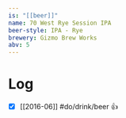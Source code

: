 ```yaml
---
is: "[[beer]]"
name: 70 West Rye Session IPA
beer-style: IPA - Rye
brewery: Gizmo Brew Works
abv: 5
---
```

# Log
- [x] [[2016-06]] #do/drink/beer 👍
